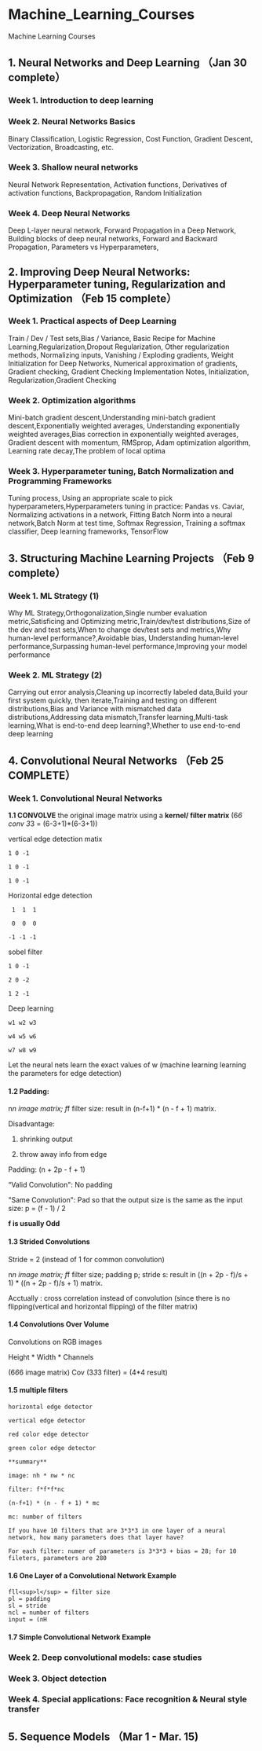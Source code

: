 
# Machine_Learning_Courses
Machine Learning Courses

## 1. Neural Networks and Deep Learning （Jan 30 complete）
### Week 1. Introduction to deep learning

### Week 2. Neural Networks Basics

Binary Classification, Logistic Regression, Cost Function, Gradient Descent, Vectorization, Broadcasting, etc.

### Week 3. Shallow neural networks

Neural Network Representation,  Activation functions, Derivatives of activation functions, Backpropagation, Random Initialization

### Week 4. Deep Neural Networks

Deep L-layer neural network, Forward Propagation in a Deep Network, Building blocks of deep neural networks, Forward and Backward Propagation, Parameters vs Hyperparameters, 

## 2. Improving Deep Neural Networks: Hyperparameter tuning, Regularization and Optimization （Feb 15 complete）
### Week 1. Practical aspects of Deep Learning

Train / Dev / Test sets,Bias / Variance, Basic Recipe for Machine Learning,Regularization,Dropout Regularization, Other regularization methods, Normalizing inputs, Vanishing / Exploding gradients, Weight Initialization for Deep Networks, Numerical approximation of gradients, Gradient checking, Gradient Checking Implementation Notes, Initialization, Regularization,Gradient Checking

### Week 2. Optimization algorithms

Mini-batch gradient descent,Understanding mini-batch gradient descent,Exponentially weighted averages, Understanding exponentially weighted averages,Bias correction in exponentially weighted averages, Gradient descent with momentum, RMSprop, Adam optimization algorithm, Learning rate decay,The problem of local optima

### Week 3. Hyperparameter tuning, Batch Normalization and Programming Frameworks


Tuning process, Using an appropriate scale to pick hyperparameters,Hyperparameters tuning in practice: Pandas vs. Caviar, Normalizing activations in a network, Fitting Batch Norm into a neural network,Batch Norm at test time, Softmax Regression, Training a softmax classifier, Deep learning frameworks, TensorFlow

## 3. Structuring Machine Learning Projects （Feb 9 complete）
### Week 1. ML Strategy (1)

Why ML Strategy,Orthogonalization,Single number evaluation metric,Satisficing and Optimizing metric,Train/dev/test distributions,Size of the dev and test sets,When to change dev/test sets and metrics,Why human-level performance?,Avoidable bias, Understanding human-level performance,Surpassing human-level performance,Improving your model performance

### Week 2. ML Strategy (2)

Carrying out error analysis,Cleaning up incorrectly labeled data,Build your first system quickly, then iterate,Training and testing on different distributions,Bias and Variance with mismatched data distributions,Addressing data mismatch,Transfer learning,Multi-task learning,What is end-to-end deep learning?,Whether to use end-to-end deep learning


## 4. Convolutional Neural Networks （Feb 25 COMPLETE）

### Week 1. Convolutional Neural Networks
**1.1 CONVOLVE** the original image matrix using a **kernel/ filter matrix** (6*6 conv 3*3 = (6-3+1)*(6-3+1))

vertical edge detection matix

    1 0 -1           

    1 0 -1      

    1 0 -1         

Horizontal edge detection

     1  1  1

     0  0  0
 
    -1 -1 -1

sobel filter

    1 0 -1

    2 0 -2

    1 2 -1

Deep learning

    w1 w2 w3

    w4 w5 w6

    w7 w8 w9

Let the neural nets learn the exact values of w (machine learning learning the parameters for edge detection)

#### 1.2 Padding:

n*n image matrix; f*f filter size: result in (n-f+1) * (n - f + 1) matrix.

Disadvantage:

1. shrinking output

2. throw away info from edge

Padding: (n + 2p - f + 1)

“Valid Convolution": No padding

"Same Convolution": Pad so that the output size is the same as the input size: p = (f - 1) / 2

**f is usually Odd**

#### 1.3 Strided Convolutions

Stride = 2 (instead of 1 for common convolution)


n*n image matrix; f*f filter size; padding p; stride s: result in ((n + 2p - f)/s + 1) * ((n + 2p - f)/s + 1)  matrix.

Acctually : cross correlation instead of convolution (since there is no flipping(vertical and horizontal flipping) of the filter matrix)

#### 1.4 Convolutions Over Volume

Convolutions on RGB images

Height * Width * Channels

(6*6*6 image matrix) Cov (3*3*3 filter) = (4*4 result)

#### 1.5 multiple filters
    horizontal edge detector
    
    vertical edge detector
    
    red color edge detector
    
    green color edge detector
    
    **summary**
    
    image: nh * nw * nc
    
    filter: f*f*f*nc
    
    (n-f+1) * (n - f + 1) * mc
    
    mc: number of filters
    
    If you have 10 filters that are 3*3*3 in one layer of a neural network, how many parameters does that layer have?
    
    For each filter: numer of parameters is 3*3*3 + bias = 28; for 10 fileters, parameters are 280


#### 1.6 One Layer of a Convolutional Network Example

    fll<sup>l</sup> = filter size
    pl = padding
    sl = stride
    ncl = number of filters
    input = (nH


#### 1.7 Simple Convolutional Network Example


### Week 2. Deep convolutional models: case studies




### Week 3. Object detection




### Week 4. Special applications: Face recognition & Neural style transfer
## 5. Sequence Models （Mar 1 - Mar. 15)
